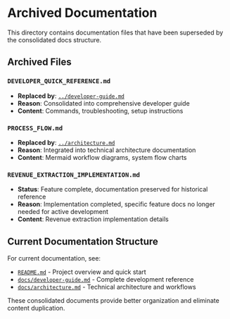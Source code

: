 # Archived Documentation

This directory contains documentation files that have been superseded by the consolidated docs structure.

## Archived Files

### `DEVELOPER_QUICK_REFERENCE.md`
- **Replaced by**: [`../developer-guide.md`](../developer-guide.md)
- **Reason**: Consolidated into comprehensive developer guide
- **Content**: Commands, troubleshooting, setup instructions

### `PROCESS_FLOW.md`  
- **Replaced by**: [`../architecture.md`](../architecture.md)
- **Reason**: Integrated into technical architecture documentation
- **Content**: Mermaid workflow diagrams, system flow charts

### `REVENUE_EXTRACTION_IMPLEMENTATION.md`
- **Status**: Feature complete, documentation preserved for historical reference
- **Reason**: Implementation completed, specific feature docs no longer needed for active development
- **Content**: Revenue extraction implementation details

## Current Documentation Structure

For current documentation, see:
- [`README.md`](../../README.md) - Project overview and quick start
- [`docs/developer-guide.md`](../developer-guide.md) - Complete development reference  
- [`docs/architecture.md`](../architecture.md) - Technical architecture and workflows

These consolidated documents provide better organization and eliminate content duplication.